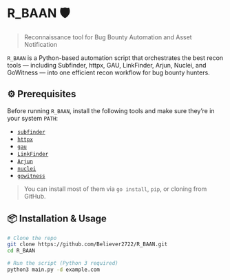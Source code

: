 # R_BAAN 🛡️  
> Reconnaissance tool for Bug Bounty Automation and Asset Notification  

`R_BAAN` is a Python-based automation script that orchestrates the best recon tools — including Subfinder, httpx, GAU, LinkFinder, Arjun, Nuclei, and GoWitness — into one efficient recon workflow for bug bounty hunters.



## ⚙️ Prerequisites

Before running `R_BAAN`, install the following tools and make sure they’re in your system `PATH`:

- [`subfinder`](https://github.com/projectdiscovery/subfinder)
- [`httpx`](https://github.com/projectdiscovery/httpx)
- [`gau`](https://github.com/lc/gau)
- [`LinkFinder`](https://github.com/GerbenJavado/LinkFinder)
- [`Arjun`](https://github.com/s0md3v/Arjun)
- [`nuclei`](https://github.com/projectdiscovery/nuclei)
- [`gowitness`](https://github.com/sensepost/gowitness)

> You can install most of them via `go install`, `pip`, or cloning from GitHub.



## 📦 Installation & Usage

```bash
# Clone the repo
git clone https://github.com/Believer2722/R_BAAN.git
cd R_BAAN

# Run the script (Python 3 required)
python3 main.py -d example.com
